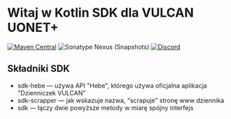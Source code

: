 # Witaj w Kotlin SDK dla VULCAN UONET+

[![Maven Central](https://img.shields.io/maven-central/v/io.github.wulkanowy/sdk?style=flat-square)](https://search.maven.org/artifact/io.github.wulkanowy/sdk)
![Sonatype Nexus (Snapshots)](https://img.shields.io/nexus/s/io.github.wulkanowy/sdk?server=https%3A%2F%2Fs01.oss.sonatype.org&style=flat-square)
[![Discord](https://img.shields.io/discord/390889354199040011.svg?style=flat-square)](https://discord.gg/vccAQBr)

## Składniki SDK

- sdk-hebe — używa API "Hebe", którego używa oficjalna aplikacja "Dzienniczek VULCAN"
- sdk-scrapper — jak wskazuje nazwa, "scrapuje" stronę www dziennika
- sdk — łączy dwie powyższe metody w miarę spójny interfejs
